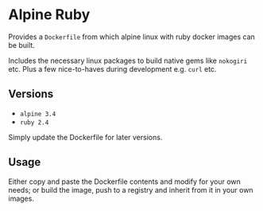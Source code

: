 # Alpine Ruby

Provides a `Dockerfile` from which alpine linux with ruby docker images can be built. 

Includes the necessary linux packages to build native gems like `nokogiri` etc. Plus a few nice-to-haves during development e.g. `curl` etc.

## Versions

- `alpine 3.4`
- `ruby 2.4`

Simply update the Dockerfile for later versions.

## Usage

Either copy and paste the Dockerfile contents and modify for your own needs; or build the image, push to a registry and inherit from it in your own images.
